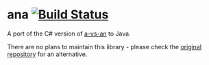# ana [![Build Status](https://travis-ci.com/KyoriPowered/ana.svg?branch=master)](https://travis-ci.com/KyoriPowered/ana)

A port of the C# version of [a-vs-an](https://github.com/EamonNerbonne/a-vs-an) to Java.

There are no plans to maintain this library - please check the [original repository](https://github.com/EamonNerbonne/a-vs-an) for an alternative.
